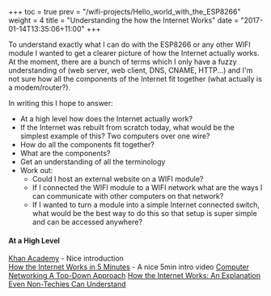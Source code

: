 +++
toc = true
prev = "/wifi-projects/Hello_world_with_the_ESP8266"
weight = 4
title = "Understanding the how the Internet Works"
date = "2017-01-14T13:35:06+11:00"
+++

To understand exactly what I can do with the ESP8266 or any other WIFI module I wanted to get a clearer
picture of how the Internet actually works.  At the moment, there are a bunch of terms which I only have 
a fuzzy understanding of (web server, web client, DNS, CNAME, HTTP...) and I'm not sure how all the components of 
the Internet fit together (what actually is a modem/router?).

In writing this I hope to answer:  

- At a high level how does the Internet actually work?
- If the Internet was rebuilt from scratch today, what would be the simplest example of this? Two computers over one wire?
- How do all the components fit together?
- What are the components?
- Get an understanding of all the terminology
- Work out:
    - Could I host an external website on a WIFI module?
    - If I connected the WIFI module to a WIFI network what are the ways I can communicate with other computers on that network?
    - If I wanted to turn a module into a simple Internet connected switch, 
        what would be the best way to do this so that setup is super simple and can be accessed anywhere?

#### At a High Level
[Khan Academy](https://www.khanacademy.org/partner-content/code-org/internet-works) - Nice introduction  
[How the Internet Works in 5 Minutes](https://www.youtube.com/watch?v=7_LPdttKXPc) - A nice 5min intro video
[Computer Networking A Top-Down Approach](http://www.nylxs.com/docs/cmpnet.pdf)
[How the Internet Works: An Explanation Even Non-Techies Can Understand](https://blog.hubspot.com/marketing/how-the-internet-works#sm.001h7m2te15bbf9fuci1ozkdr8fzy)